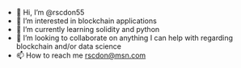 - 👋 Hi, I’m @rscdon55
- 👀 I’m interested in blockchain applications
- 🌱 I’m currently learning solidity and python
- 💞️ I’m looking to collaborate on anything I can help with regarding blockchain and/or data science
- 📫 How to reach me rscdon@msn.com

<!---
rscdon55/rscdon55 is a ✨ special ✨ repository because its `README.md` (this file) appears on your GitHub profile.
You can click the Preview link to take a look at your changes.
--->
